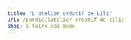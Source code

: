 ```yaml
---
title: "L'atelier créatif de Lili"
url: /pordic/latelier-creatif-de-lili/
shop: à faire soi-même
---
```

